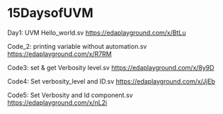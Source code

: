 # 15DaysofUVM

Day1: UVM Hello_world.sv
https://edaplayground.com/x/BtLu

Code_2: printing variable without automation.sv
https://edaplayground.com/x/R7RM

Code3: set & get  Verbosity level.sv
https://edaplayground.com/x/8y9D

Code4: Set verbosity_level and ID.sv
https://edaplayground.com/x/JjEb

Code5: Set Verbosity and Id component.sv
https://edaplayground.com/x/nL2i
